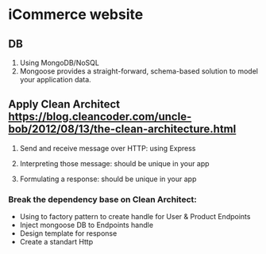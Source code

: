 # iCommerce website

## DB
1. Using MongoDB/NoSQL
2. Mongoose provides a straight-forward, schema-based solution to model your application data.

## Apply Clean Architect https://blog.cleancoder.com/uncle-bob/2012/08/13/the-clean-architecture.html

1. Send and receive message over HTTP: using Express

2. Interpreting those message: should be unique in your app

3. Formulating a response: should be unique in your app

### Break the dependency base on Clean Architect: 
- Using to factory pattern to create handle for User & Product Endpoints
- Inject mongoose DB to Endpoints handle
- Design template for response
- Create a standart Http